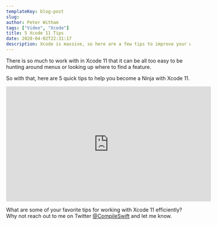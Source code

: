 ```yaml
---
templateKey: blog-post
slug: 
author: Peter Witham
tags: ["Video", "Xcode"]
title: 5 Xcode 11 Tips
date: 2020-04-02T22:31:17
description: Xcode is massive, so here are a few tips to improve your workflow.
---
```

There is so much to work with in Xcode 11 that it can be all too easy to be hunting around menus or looking up where to find a feature.

So with that, here are 5 quick tips to help you become a Ninja with Xcode 11.

<iframe width="560" height="315" src="https://www.youtube.com/embed/PxBZmzqaEpg" frameborder="0" allow="accelerometer; autoplay; encrypted-media; gyroscope; picture-in-picture" allowfullscreen></iframe>

What are some of your favorite tips for working with Xcode 11 efficiently? Why not reach out to me on Twitter [@CompileSwift](https://twitter.com/compileswift) and let me know.